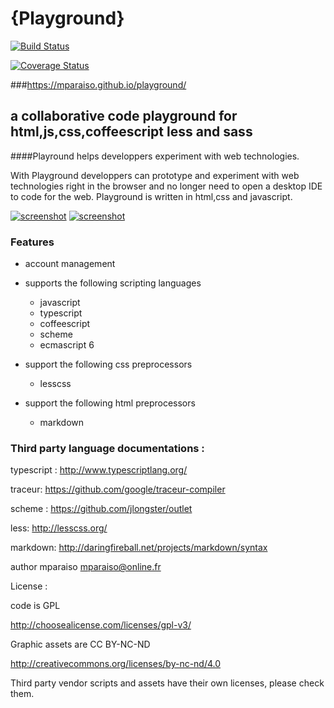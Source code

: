{Playground}
============

[![Build Status](https://travis-ci.org/Mparaiso/playground.svg?branch=master)](https://travis-ci.org/Mparaiso/playground)

[![Coverage Status](https://coveralls.io/repos/Mparaiso/playground/badge.png?branch=master)](https://coveralls.io/r/Mparaiso/playground?branch=master)

###https://mparaiso.github.io/playground/

a collaborative code playground for html,js,css,coffeescript less and sass 
--------------------------------------------------------------------------

####Playround helps developpers experiment with web technologies. 

With Playground developpers can prototype and experiment with web technologies right in the browser and no longer need to open a desktop IDE to code for the web. Playground is written in html,css and javascript.

[![screenshot](https://mparaiso.github.io/playground/images/playground-1.jpg)](https://mparaiso.github.io/playground/)
[![screenshot](https://mparaiso.github.io/playground/images/playground-1.jpg)](https://mparaiso.github.io/playground/)

### Features

- account management

- supports the following scripting languages
	+ javascript
	+ typescript
	+ coffeescript
	+ scheme
	+ ecmascript 6 

- support the following css preprocessors
	+ lesscss

- support the following html preprocessors
	+ markdown


### Third party language documentations :

typescript : http://www.typescriptlang.org/

traceur: https://github.com/google/traceur-compiler

scheme : https://github.com/jlongster/outlet

less: http://lesscss.org/

markdown: http://daringfireball.net/projects/markdown/syntax

author mparaiso <mparaiso@online.fr>

License :

code is GPL

http://choosealicense.com/licenses/gpl-v3/

Graphic assets are CC BY-NC-ND 

http://creativecommons.org/licenses/by-nc-nd/4.0

Third party vendor scripts and assets have their own licenses, please check them.
